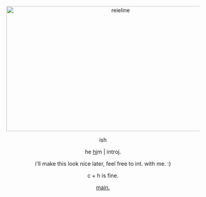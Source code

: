 <p align="center"> <img alt="reieline" width="580" height="326" src="https://files.catbox.moe/ygryj2.png" />
<p align="center"> ish
<p align="center"> he <ins>hi</ins>m | introj.
<p align="center"> i'll make this look nice later, feel free to int. with me. :) 
<p align="center"> c + h is fine.
<p align="center"> <a href="https://github.com/sidefaIl/sidefaIl/tree/main">main.<a/> 
